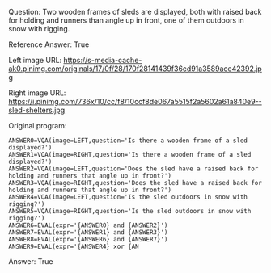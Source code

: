 Question: Two wooden frames of sleds are displayed, both with raised back for holding and runners than angle up in front, one of them outdoors in snow with rigging.

Reference Answer: True

Left image URL: https://s-media-cache-ak0.pinimg.com/originals/17/0f/28/170f28141439f36cd91a3589ace42392.jpg

Right image URL: https://i.pinimg.com/736x/10/cc/f8/10ccf8de067a5515f2a5602a61a840e9--sled-shelters.jpg

Original program:

```
ANSWER0=VQA(image=LEFT,question='Is there a wooden frame of a sled displayed?')
ANSWER1=VQA(image=RIGHT,question='Is there a wooden frame of a sled displayed?')
ANSWER2=VQA(image=LEFT,question='Does the sled have a raised back for holding and runners that angle up in front?')
ANSWER3=VQA(image=RIGHT,question='Does the sled have a raised back for holding and runners that angle up in front?')
ANSWER4=VQA(image=LEFT,question='Is the sled outdoors in snow with rigging?')
ANSWER5=VQA(image=RIGHT,question='Is the sled outdoors in snow with rigging?')
ANSWER6=EVAL(expr='{ANSWER0} and {ANSWER2}')
ANSWER7=EVAL(expr='{ANSWER1} and {ANSWER3}')
ANSWER8=EVAL(expr='{ANSWER6} and {ANSWER7}')
ANSWER9=EVAL(expr='{ANSWER4} xor {AN
```
Answer: True

